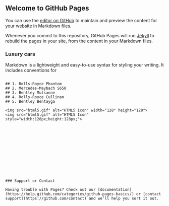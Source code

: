 ## Welcome to GitHub Pages

You can use the [editor on GitHub](https://github.com/Najiib7/www.luxury-cars.ac.uk/edit/master/README.md) to maintain and preview the content for your website in Markdown files.

Whenever you commit to this repository, GitHub Pages will run [Jekyll](https://jekyllrb.com/) to rebuild the pages in your site, from the content in your Markdown files.

### Luxury cars

Markdown is a lightweight and easy-to-use syntax for styling your writing. It includes conventions for

```Top 5 luxury cars

## 1. Rolls-Royce Phantom
## 2. Mercedes-Maybach S650
## 3. Bentley Mulsanne
## 4. Rolls-Royce Cullinan
## 5. Bentley Bentayga

<img src="html5.gif" alt="HTML5 Icon" width="128" height="128">
<img src="html5.gif" alt="HTML5 Icon" style="width:128px;height:128px;">













### Support or Contact

Having trouble with Pages? Check out our [documentation](https://help.github.com/categories/github-pages-basics/) or [contact support](https://github.com/contact) and we’ll help you sort it out.
